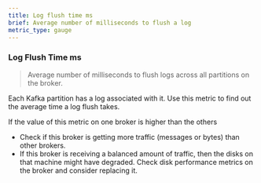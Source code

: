 ```yaml
---
title: Log flush time ms
brief: Average number of milliseconds to flush a log
metric_type: gauge
---
```

### Log Flush Time ms

> Average number of milliseconds to flush logs across all partitions on the broker.

Each Kafka partition has a log associated with it. Use this metric to find out the average time a log flush takes.

If the value of this metric on one broker is higher than the others

* Check if this broker is getting more traffic (messages or bytes) than other brokers.
* If this broker is receiving a balanced amount of traffic, then the disks on that machine might have degraded. Check disk performance metrics on the broker and consider replacing it.
